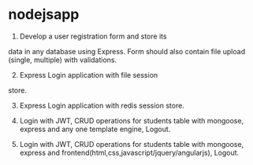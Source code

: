 # nodejsapp
1) Develop a user registration form and store its

data in any database using Express. Form should also contain file upload (single, multiple) with validations.

2) Express Login application with file session

store.

3) Express Login application with redis session store.

4) Login with JWT, CRUD operations for students table with mongoose, express and any one template engine, Logout.

5) Login with JWT, CRUD operations for students table with mongoose, express and frontend(html,css,javascript/jquery/angularjs), Logout.
